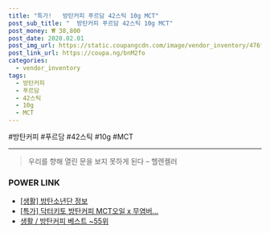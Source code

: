```yaml
--- 
title: "특가!   방탄커피 푸르담 42스틱 10g MCT" 
post_sub_title: "  방탄커피 푸르담 42스틱 10g MCT" 
post_money: ₩ 38,800 
post_date: 2020.02.01 
post_img_url: https://static.coupangcdn.com/image/vendor_inventory/476f/16255579ee5a420bc4a270a93300f6a9c75692fd37c53efac32299ba732e.jpg 
post_link_url: https://coupa.ng/bnM2fo 
categories: 
  - vendor_inventory 
tags: 
  - 방탄커피 
  - 푸르담 
  - 42스틱 
  - 10g 
  - MCT 
--- 
```

  #방탄커피 #푸르담 #42스틱 #10g #MCT 
<hr> 

> 우리를 향해 열린 문을 보지 못하게 된다  – 헬렌켈러 


### POWER LINK

* <a href="https://blog.naver.com/fasyy4321/221764242888" target="_blank"> [생활] 방탄소년단 정보 </a>
* <a href="https://blog.naver.com/an0733/221792304827" target="_blank">[특가] 닥터키토 방탄커피 MCT오일 x 무염버...</a>
* <a href="https://blog.naver.com/santokki14/221792087473" target="_blank">생활 / 방탄커피 베스트 ~55위</a>
